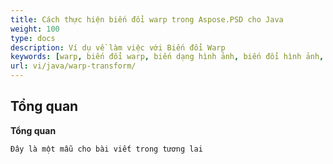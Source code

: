 ```yaml
---
title: Cách thực hiện biến đổi warp trong Aspose.PSD cho Java
weight: 100
type: docs
description: Ví dụ về làm việc với Biến đổi Warp
keywords: [warp, biến đổi warp, biến dạng hình ảnh, biến đổi hình ảnh, psd, psd api, java, mẫu mã code]
url: vi/java/warp-transform/
---
```


## **Tổng quan**

**Tổng quan**
	
	Đây là một mẫu cho bài viết trong tương lai
